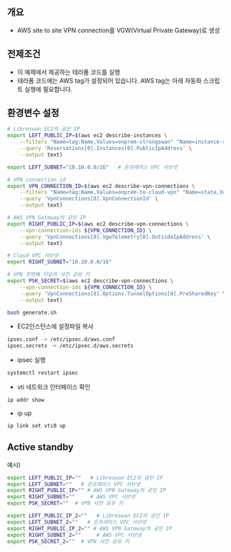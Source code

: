 ## 개요

* AWS site to site VPN connection를 VGW(Virtual Private Gateway)로 생성

## 전제조건

* 이 예제에서 제공하는 테라폼 코드를 실행
* 테라폼 코드에는 AWS tag가 설정되어 있습니다. AWS tag는 아래 자동화 스크립트 실행에 필요합니다.

## 환경변수 설정

```sh
# Libreswan EC2의 공인 IP
export LEFT_PUBLIC_IP=$(aws ec2 describe-instances \
    --filters "Name=tag:Name,Values=onprem-strongswan" "Name=instance-state-name,Values=running" \
    --query 'Reservations[0].Instances[0].PublicIpAddress' \
    --output text)

export LEFT_SUBNET="10.10.0.0/16"   # 온프레미스 VPC 서브넷

# VPN connection id
export VPN_CONNECTION_ID=$(aws ec2 describe-vpn-connections \
    --filters "Name=tag:Name,Values=onprem-to-cloud-vpn" "Name=state,Values=available" \
    --query 'VpnConnections[0].VpnConnectionId' \
    --output text)

# AWS VPN Gateway의 공인 IP
export RIGHT_PUBLIC_IP=$(aws ec2 describe-vpn-connections \
    --vpn-connection-ids ${VPN_CONNECTION_ID} \
    --query 'VpnConnections[0].VgwTelemetry[0].OutsideIpAddress' \
    --output text)

# Cloud VPC 서브넷
export RIGHT_SUBNET="10.20.0.0/16"

# VPN 첫번째 터널의 사전 공유 키
export PSK_SECRET=$(aws ec2 describe-vpn-connections \
    --vpn-connection-ids ${VPN_CONNECTION_ID} \
    --query 'VpnConnections[0].Options.TunnelOptions[0].PreSharedKey' \
    --output text)
```

```sh
bash generate.sh
```

* EC2인스턴스에 설정파일 복사

```sh
ipsec.conf -> /etc/ipsec.d/aws.conf
ipsec.secrets -> /etc/ipsec.d/aws.secrets
```


* ipsec 실행

```sh
systemctl restart ipsec
```


* vti 네트워크 인터페이스 확인

```sh
ip addr show
```

* ip up

```sh
ip link set vti0 up
```


## Active standby

예시)

```sh
export LEFT_PUBLIC_IP=""   # Libreswan EC2의 공인 IP
export LEFT_SUBNET=""   # 온프레미스 VPC 서브넷
export RIGHT_PUBLIC_IP="" # AWS VPN Gateway의 공인 IP
export RIGHT_SUBNET=""     # AWS VPC 서브넷
export PSK_SECRET=""  # VPN 사전 공유 키

export LEFT_PUBLIC_IP_2=""   # Libreswan EC2의 공인 IP
export LEFT_SUBNET_2=""   # 온프레미스 VPC 서브넷
export RIGHT_PUBLIC_IP_2="" # AWS VPN Gateway의 공인 IP
export RIGHT_SUBNET_2=""     # AWS VPC 서브넷
export PSK_SECRET_2=""  # VPN 사전 공유 키
```
